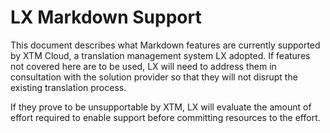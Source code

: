 # LX Markdown Support

This document describes what Markdown features are currently supported by XTM Cloud, a translation management system LX adopted. If features not covered here are to be used, LX will need to address them in consultation with the solution provider so that they will not disrupt the existing translation process.

If they prove to be unsupportable by XTM, LX will evaluate the amount of effort required to enable support before committing resources to the effort.
